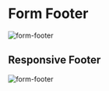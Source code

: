 # Form Footer


![form-footer](https://github.ibm.com/Bluemix/bluemix-components/blob/master/images/form-footer.png)


## Responsive Footer
![form-footer](https://github.ibm.com/Bluemix/bluemix-components/blob/master/images/footer-responsive.png)
